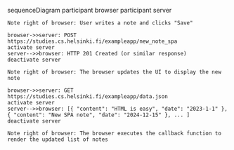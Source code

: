 sequenceDiagram
    participant browser
    participant server

    Note right of browser: User writes a note and clicks "Save"

    browser->>server: POST https://studies.cs.helsinki.fi/exampleapp/new_note_spa
    activate server
    server-->>browser: HTTP 201 Created (or similar response)
    deactivate server

    Note right of browser: The browser updates the UI to display the new note

    browser->>server: GET https://studies.cs.helsinki.fi/exampleapp/data.json
    activate server
    server-->>browser: [{ "content": "HTML is easy", "date": "2023-1-1" }, { "content": "New SPA note", "date": "2024-12-15" }, ... ]
    deactivate server

    Note right of browser: The browser executes the callback function to render the updated list of notes
